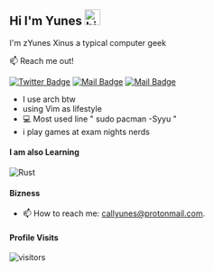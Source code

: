 ## Hi I'm Yunes <img src="https://user-images.githubusercontent.com/1303154/88677602-1635ba80-d120-11ea-84d8-d263ba5fc3c0.gif" width="28px" alt="hi">

I'm zYunes Xinus a typical computer geek

:mailbox: Reach me out!

[![Twitter Badge](https://img.shields.io/badge/-@Straightdozari-1ca0f1?style=flat&labelColor=1ca0f1&logo=twitter&logoColor=white&link=https://twitter.com/straightdozari)](https://twitter.com/straightdozari) [![Mail Badge](https://img.shields.io/badge/-@straightdozari-e84393?style=flat&labelColor=e84393&logo=instagram&logoColor=white)](https://instagram.com/straightdozari) [![Mail Badge](https://img.shields.io/badge/-YunesXinus-c0392b?style=flat&labelColor=c0392b&logo=gmail&logoColor=white)](mailto:callyunes@protonmail.com)

<!-- TODO: Add last video link -->

- I use arch btw
- using Vim as lifestyle
- :computer: Most used line " sudo pacman -Syyu "
- i play games at exam nights nerds

#### I am also Learning

<!-- TODO: Make technologies links takes you to repositories -->

![Rust](https://img.shields.io/badge/rust-%23000000.svg?style=for-the-badge&logo=rust&logoColor=white)

#### Bizness

- 📫 How to reach me: callyunes@protonmail.com.
#### Profile Visits

![visitors](https://visitor-badge.glitch.me/badge?page_id=YunesXinus)


